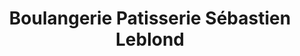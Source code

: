 ---
title: "Boulangerie Patisserie Sébastien Leblond"
url: /st-aygulf-frejus/boulangerie-patisserie-sebastien-leblond/
shop: boulangerie
---